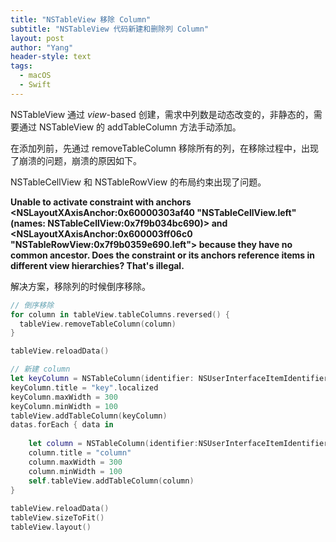 ```yaml
---
title: "NSTableView 移除 Column"
subtitle: "NSTableView 代码新建和删除列 Column"
layout: post
author: "Yang"
header-style: text
tags:
  - macOS
  - Swift
---
```


NSTableView 通过 *view*-based 创建，需求中列数是动态改变的，非静态的，需要通过 NSTableView 的 addTableColumn 方法手动添加。

在添加列前，先通过 removeTableColumn 移除所有的列，在移除过程中，出现了崩溃的问题，崩溃的原因如下。

NSTableCellView 和 NSTableRowView 的布局约束出现了问题。

**Unable to activate constraint with anchors <NSLayoutXAxisAnchor:0x60000303af40  "NSTableCellView.left" (names: NSTableCellView:0x7f9b034bc690)> and  <NSLayoutXAxisAnchor:0x600003ff06c0 "NSTableRowView:0x7f9b0359e690.left"> because they have no common ancestor.  Does the constraint or its anchors reference items in different view  hierarchies?  That's illegal.**

解决方案，移除列的时候倒序移除。

```swift
// 倒序移除
for column in tableView.tableColumns.reversed() {
  tableView.removeTableColumn(column)
}

tableView.reloadData()

// 新建 column
let keyColumn = NSTableColumn(identifier: NSUserInterfaceItemIdentifier("key"))
keyColumn.title = "key".localized
keyColumn.maxWidth = 300
keyColumn.minWidth = 100
tableView.addTableColumn(keyColumn)
datas.forEach { data in
               
	let column = NSTableColumn(identifier:NSUserInterfaceItemIdentifier("Identifier"))
	column.title = "column"
	column.maxWidth = 300
	column.minWidth = 100
	self.tableView.addTableColumn(column)
}
        
tableView.reloadData()
tableView.sizeToFit()
tableView.layout()
```


